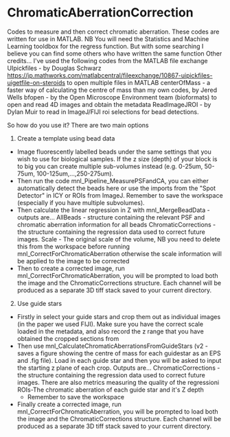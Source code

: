# ChromaticAberrationCorrection
Codes to measure and then correct chromatic aberration. 
These codes are written for use in MATLAB. NB You will need the Statistics and Machine Learning tooldbox for the regress function. But with some searching I believe you can find some others who have written the same function
Other credits... I've used the following codes from the MATLAB file exchange
UIpickfiles - by Douglas Schwarz https://jp.mathworks.com/matlabcentral/fileexchange/10867-uipickfiles-uigetfile-on-steroids to open multiple files in MATLAB
centerOfMass - a faster way of calculating the centre of mass than my own codes, by Jered Wells 
bfopen - by the Open Microscope Environment team (bioformats) to open and read 4D images and obtain the metadata
ReadImageJROI - by Dylan Muir to read in ImageJ/FIJI roi selections for bead detections.

So how do you use it?
There are two main options
1) Create a template using bead data
- Image fluorescently labelled beads under the same settings that you wish to use for biological samples. If the z size (depth) of your block is to big you can create multiple sub-volumes instead (e.g. 0-25um, 50-75um, 100-125um,...,250-275um).
- Then run the code mnl_Pipeline_MeasurePSFandCA, you can either automatically detect the beads here or use the imports from the "Spot Detector" in ICY or ROIs from ImageJ. Remember to save the workspace (especially if you have multiple subvolumes).
- Then calculate the linear regression in Z with mnl_MergeBeadData - outputs are...
    AllBeads - structure containing the relevant PSF and chromatic aberration information for all beads
    ChromaticCorrections - the structure containing the regression data used to correct future images.
    Scale - The original scale of the volume, NB you need to delete this from the workspace before running mnl_CorrectForChromaticAberration otherwise the scale information will be applied to the image to be corrected
- Then to create a corrected image, run mnl_CorrectForChromaticAberration, you will be prompted to load both the image and the ChromaticCorrections structure. Each channel will be produced as a separate 3D tiff stack saved to your current directory.

2) Use guide stars
- Firstly in select your guide stars and crop them out as individual images (in the paper we used FIJI). Make sure you have the correct scale loaded in the metadata, and also record the z range that you have obtained the cropped sections from
- Then use mnl_CalculateChromaticAberrationsFromGuideStars (v2 - saves a figure showing the centre of mass for each guidestar as an EPS and .fig file). Load in each guide star and then you will be asked to input the starting z plane of each crop. 
  Outputs are...
  ChromaticCorrections - the structure containing the regression data used to correct future images. There are also metrics measuring the quality of the regressioni
  ROIs-The chromatic aberration of each guide star and it's Z depth
  - Remember to save the workspace
- Finally create a corrected image, run mnl_CorrectForChromaticAberration, you will be prompted to load both the image and the ChromaticCorrections structure. Each channel will be produced as a separate 3D tiff stack saved to your current directory.
  
